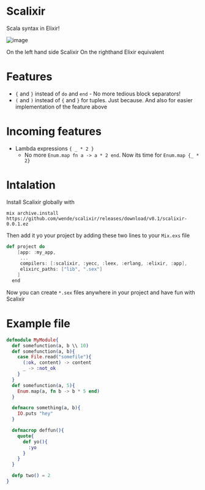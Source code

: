 # Scalixir

Scala syntax in Elixir!

![image](https://s32.postimg.org/3ru7vw2ad/Screen_Shot_2016_06_16_at_17_04_47.png)

On the left hand side Scalixir
On the righthand Elixir equivalent


# Features
- `{` and `}` instead of `do` and `end` - No more tedious block separators!
- `(` and `)` instead of `{` and `}` for tuples. Just because. And also for easier implementation of the feature above

# Incoming features
- Lambda expressions `{ _ * 2 }`
    - No more `Enum.map fn a -> a * 2 end`. Now its time for `Enum.map {_ * 2}`
# Intalation

Install Scalixir globally with

`mix archive.install https://github.com/wende/scalixir/releases/download/v0.1/scalixir-0.0.1.ez`

Then add it yo your project by adding these two lines to your `Mix.exs` file

```scala
def project do
    [app: :my_app,
     ...
     compilers: [:scalixir, :yecc, :leex, :erlang, :elixir, :app],
     elixirc_paths: ["lib", ".sex"]
    ]
  end
```

Now you can create `*.sex` files anywhere in your project and have fun with Scalixir

# Example file

```elixir
defmodule MyModule{
  def somefunction(a, b \\ 10)
  def somefunction(a, b){
    case File.read("somefile"){
      (:ok, content) -> content
      _ -> :not_ok
    }
  }
  def somefunction(a, 5){
    Enum.map(a, fn b -> b * 5 end)
  }

  defmacro something(a, b){
    IO.puts "hey"
  }

  defmacrop deffun(){
    quote{
      def yo(){
        :yo
      }
    }
  }

  defp two() = 2
}

```
